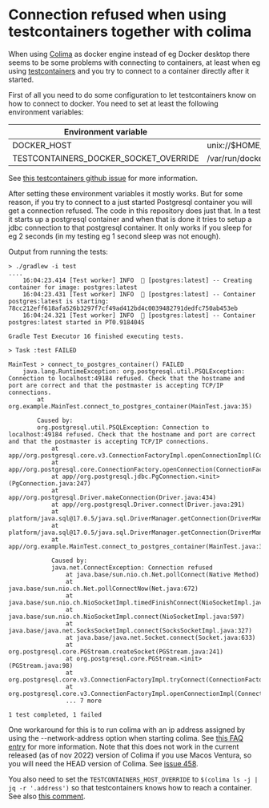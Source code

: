 # Connection refused when using testcontainers together with colima

When using [Colima](https://github.com/abiosoft/colima) as docker engine instead of eg Docker desktop there seems to be
some
problems with connecting to containers, at least when eg
using [testcontainers](https://github.com/testcontainers/testcontainers-java) and you try to connect to a container directly after it started.

First of all you need to do some configuration to let testcontainers know on how to connect to docker. You need to set
at least the following environment variables:

| Environment variable | Value |
|----------------------|-------|
| DOCKER_HOST          | unix://$HOME/.colima/default/docker.sock      |
| TESTCONTAINERS_DOCKER_SOCKET_OVERRIDE          |/var/run/docker.sock|

See [this testcontainers github issue](https://github.com/testcontainers/testcontainers-java/issues/5034) for more
information.

After setting these environment variables it mostly works. But for some reason, if you try to connect to a just started
Postgresql container you will get a connection refused. The code in this repository does just that. In a test it starts
up a postgresql container and when that is done it tries to setup a jdbc connection to that postgresql container. It only
works if you sleep for eg 2 seconds (in my testing eg 1 second sleep was not enough).

Output from running the tests:

```shell
> ./gradlew -i test
....
    16:04:23.414 [Test worker] INFO  🐳 [postgres:latest] -- Creating container for image: postgres:latest
    16:04:23.431 [Test worker] INFO  🐳 [postgres:latest] -- Container postgres:latest is starting: 78cc212eff618afa526b3297f7cf49ad412bd4c0039482791dedfc750ab453eb
    16:04:24.321 [Test worker] INFO  🐳 [postgres:latest] -- Container postgres:latest started in PT0.918404S

Gradle Test Executor 16 finished executing tests.

> Task :test FAILED

MainTest > connect_to_postgres_container() FAILED
    java.lang.RuntimeException: org.postgresql.util.PSQLException: Connection to localhost:49184 refused. Check that the hostname and port are correct and that the postmaster is accepting TCP/IP connections.
        at org.example.MainTest.connect_to_postgres_container(MainTest.java:35)

        Caused by:
        org.postgresql.util.PSQLException: Connection to localhost:49184 refused. Check that the hostname and port are correct and that the postmaster is accepting TCP/IP connections.
            at app//org.postgresql.core.v3.ConnectionFactoryImpl.openConnectionImpl(ConnectionFactoryImpl.java:319)
            at app//org.postgresql.core.ConnectionFactory.openConnection(ConnectionFactory.java:49)
            at app//org.postgresql.jdbc.PgConnection.<init>(PgConnection.java:247)
            at app//org.postgresql.Driver.makeConnection(Driver.java:434)
            at app//org.postgresql.Driver.connect(Driver.java:291)
            at platform/java.sql@17.0.5/java.sql.DriverManager.getConnection(DriverManager.java:681)
            at platform/java.sql@17.0.5/java.sql.DriverManager.getConnection(DriverManager.java:190)
            at app//org.example.MainTest.connect_to_postgres_container(MainTest.java:32)

            Caused by:
            java.net.ConnectException: Connection refused
                at java.base/sun.nio.ch.Net.pollConnect(Native Method)
                at java.base/sun.nio.ch.Net.pollConnectNow(Net.java:672)
                at java.base/sun.nio.ch.NioSocketImpl.timedFinishConnect(NioSocketImpl.java:549)
                at java.base/sun.nio.ch.NioSocketImpl.connect(NioSocketImpl.java:597)
                at java.base/java.net.SocksSocketImpl.connect(SocksSocketImpl.java:327)
                at java.base/java.net.Socket.connect(Socket.java:633)
                at org.postgresql.core.PGStream.createSocket(PGStream.java:241)
                at org.postgresql.core.PGStream.<init>(PGStream.java:98)
                at org.postgresql.core.v3.ConnectionFactoryImpl.tryConnect(ConnectionFactoryImpl.java:109)
                at org.postgresql.core.v3.ConnectionFactoryImpl.openConnectionImpl(ConnectionFactoryImpl.java:235)
                ... 7 more

1 test completed, 1 failed
```

One workaround for this is to run colima with an ip address assigned by using the --network-address option when starting
colima. See [this FAQ entry](https://github.com/abiosoft/colima/blob/main/docs/FAQ.md#enable-reachable-ip-address) for
more information.
Note that this does not work in the current released (as of nov 2022) version of Colima if you use Macos Ventura, so 
you will need the HEAD version of Colima. See [issue 458](https://github.com/abiosoft/colima/issues/458).

You also need to set the `TESTCONTAINERS_HOST_OVERRIDE` to `$(colima ls -j | jq -r '.address')` so that testcontainers
knows how to reach a container. See also [this comment](https://github.com/testcontainers/testcontainers-java/issues/5034#issuecomment-1319812252). 
